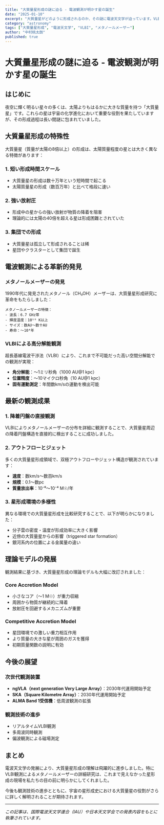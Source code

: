 ```yaml
---
title: "大質量星形成の謎に迫る - 電波観測が明かす星の誕生"
date: "2025-01-10"
excerpt: "大質量星がどのように形成されるのか、その謎に電波天文学が迫っています。VLBIや単一鏡観測による最新の研究成果を紹介します。"
category: "astronomy"
tags: ["大質量星形成", "電波天文学", "VLBI", "メタノールメーザー"]
author: "中村桃太朗"
published: true
---
```


# 大質量星形成の謎に迫る - 電波観測が明かす星の誕生

## はじめに

夜空に輝く明るい星々の多くは、太陽よりもはるかに大きな質量を持つ「大質量星」です。これらの星は宇宙の化学進化において重要な役割を果たしていますが、その形成過程は長い間謎に包まれていました。

## 大質量星形成の特殊性

大質量星（質量が太陽の8倍以上）の形成は、太陽質量程度の星とは大きく異なる特徴があります：

### 1. 短い形成時間スケール
- 大質量星の形成は数十万年という短時間で起こる
- 太陽質量星の形成（数百万年）と比べて格段に速い

### 2. 強い放射圧
- 形成中の星からの強い放射が物質の降着を阻害
- 理論的には太陽の40倍を超える星は形成困難とされていた

### 3. 集団での形成
- 大質量星は孤立して形成されることは稀
- 星団やクラスターとして集団で誕生

## 電波観測による革新的発見

### メタノールメーザーの発見
1990年代に発見されたメタノール（CH₃OH）メーザーは、大質量星形成研究に革命をもたらしました：

```
メタノールメーザーの特徴：
- 波長：6.7 GHz帯
- 輝度温度：10¹⁰ K以上
- サイズ：数AU～数十AU
- 寿命：～10⁴年
```

### VLBIによる高分解能観測
超長基線電波干渉法（VLBI）により、これまで不可能だった高い空間分解能での観測が実現：

- **角分解能**：～1ミリ秒角（1000 AU@1 kpc）
- **位置精度**：～10マイクロ秒角（10 AU@1 kpc）
- **固有運動測定**：年間数km/sの運動を検出可能

## 最新の観測成果

### 1. 降着円盤の直接観測
VLBIによりメタノールメーザーの分布を詳細に観測することで、大質量星周辺の降着円盤構造を直接的に検出することに成功しました。

### 2. アウトフローとジェット
多くの大質量星形成領域で、双極アウトフローやジェット構造が観測されています：

- **速度**：数km/s～数百km/s
- **規模**：0.1～数pc
- **質量放出率**：10⁻⁶～10⁻⁴ M☉/年

### 3. 星形成環境の多様性
異なる環境での大質量星形成を比較研究することで、以下が明らかになりました：

- 分子雲の密度・温度が形成効率に大きく影響
- 近傍の大質量星からの影響（triggered star formation）
- 銀河系内の位置による金属量の違い

## 理論モデルの発展

観測結果に基づき、大質量星形成の理論モデルも大幅に改訂されました：

### Core Accretion Model
- 小さなコア（～1 M☉）が重力収縮
- 周囲から物質が継続的に降着
- 放射圧を回避するメカニズムが重要

### Competitive Accretion Model
- 星団環境での激しい重力相互作用
- より質量の大きな星が周囲のガスを獲得
- 初期質量関数の説明に有効

## 今後の展望

### 次世代観測装置
- **ngVLA（next generation Very Large Array）**：2030年代運用開始予定
- **SKA（Square Kilometre Array）**：2030年代運用開始予定
- **ALMA Band 1受信機**：低周波観測の拡張

### 観測技術の進歩
- リアルタイムVLBI観測
- 多周波同時観測
- 偏波観測による磁場測定

## まとめ

電波天文学の発展により、大質量星形成の理解は飛躍的に進歩しました。特にVLBI観測によるメタノールメーザーの詳細研究は、これまで見えなかった星形成の現場を私たちの目の前に明らかにしてくれました。

今後も観測技術の進歩とともに、宇宙の星形成史における大質量星の役割がさらに詳しく解明されることが期待されます。

---

*この記事は、国際電波天文学連合（IAU）や日本天文学会での発表内容をもとに執筆されています。*